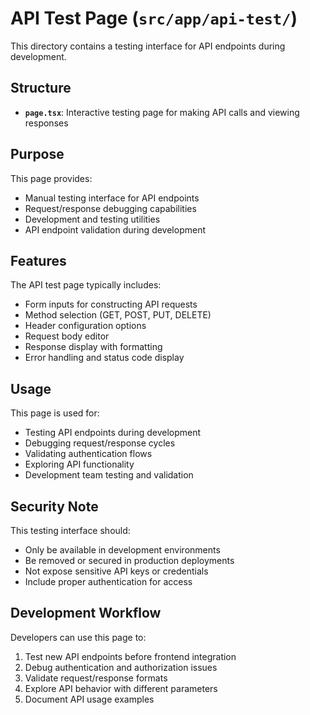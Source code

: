# API Test Page (`src/app/api-test/`)

This directory contains a testing interface for API endpoints during development.

## Structure

- **`page.tsx`**: Interactive testing page for making API calls and viewing responses

## Purpose

This page provides:
- Manual testing interface for API endpoints
- Request/response debugging capabilities
- Development and testing utilities
- API endpoint validation during development

## Features

The API test page typically includes:
- Form inputs for constructing API requests
- Method selection (GET, POST, PUT, DELETE)
- Header configuration options
- Request body editor
- Response display with formatting
- Error handling and status code display

## Usage

This page is used for:
- Testing API endpoints during development
- Debugging request/response cycles
- Validating authentication flows
- Exploring API functionality
- Development team testing and validation

## Security Note

This testing interface should:
- Only be available in development environments
- Be removed or secured in production deployments
- Not expose sensitive API keys or credentials
- Include proper authentication for access

## Development Workflow

Developers can use this page to:
1. Test new API endpoints before frontend integration
2. Debug authentication and authorization issues
3. Validate request/response formats
4. Explore API behavior with different parameters
5. Document API usage examples 